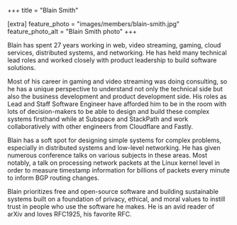 +++
title = "Blain Smith"

[extra]
feature_photo = "images/members/blain-smith.jpg"
feature_photo_alt = "Blain Smith photo"
+++

Blain has spent 27 years working in web, video streaming, gaming, cloud
services, distributed systems, and networking. He has held many
technical lead roles and worked closely with product leadership to build
software solutions.

<!-- more -->

Most of his career in gaming and video streaming was doing consulting,
so he has a unique perspective to understand not only the technical side
but also the business development and product development side. His
roles as Lead and Staff Software Engineer have afforded him to be in the
room with lots of decision-makers to be able to design and build these
complex systems firsthand while at Subspace and StackPath and work
collaboratively with other engineers from Cloudflare and Fastly.

Blain has a soft spot for designing simple systems for complex problems,
especially in distributed systems and low-level networking. He has given
numerous conference talks on various subjects in these areas. Most
notably, a talk on processing network packets at the Linux kernel level
in order to measure timestamp information for billions of packets every
minute to inform BGP routing changes.

Blain prioritizes free and open-source software and building sustainable
systems built on a foundation of privacy, ethical, and moral values to
instill trust in people who use the software he makes. He is an avid
reader of arXiv and loves RFC1925, his favorite RFC.
